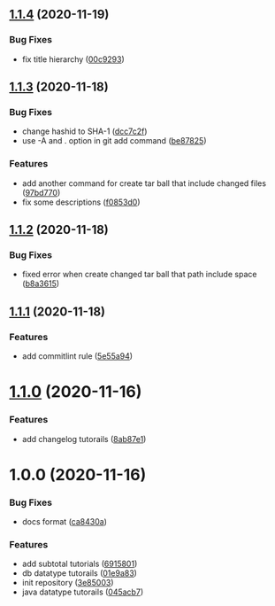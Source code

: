 ## [1.1.4](https://github.com/simahao/lily/compare/v1.1.3...v1.1.4) (2020-11-19)


### Bug Fixes

* fix title hierarchy ([00c9293](https://github.com/simahao/lily/commit/00c9293be76221eb55fcf95130c887350bcc11be))



## [1.1.3](https://github.com/simahao/lily/compare/v1.1.2...v1.1.3) (2020-11-18)


### Bug Fixes

* change hashid to SHA-1 ([dcc7c2f](https://github.com/simahao/lily/commit/dcc7c2f59b3934552e0f832434d585a3f6813615))
* use -A and . option in git add command ([be87825](https://github.com/simahao/lily/commit/be87825a76900fc918a232e38cf5e599995b45c4))


### Features

* add another command for create tar ball that include changed files ([97bd770](https://github.com/simahao/lily/commit/97bd770f023f839c954fc4cb4da616f21da4ad53))
* fix some descriptions ([f0853d0](https://github.com/simahao/lily/commit/f0853d0cce971527c11083ad2ebf41d6f96c3c6f))



## [1.1.2](https://github.com/simahao/lily/compare/v1.1.1...v1.1.2) (2020-11-18)


### Bug Fixes

* fixed error when create changed tar ball that path include space ([b8a3615](https://github.com/simahao/lily/commit/b8a36159b99796f5405ff379087d6a8097ce4e98))



## [1.1.1](https://github.com/simahao/lily/compare/v1.1.0...v1.1.1) (2020-11-18)


### Features

* add commitlint rule ([5e55a94](https://github.com/simahao/lily/commit/5e55a9463e2c45ee745930b0f99752f3a47c5c79))



# [1.1.0](https://github.com/simahao/lily/compare/v1.0.0...v1.1.0) (2020-11-16)


### Features

* add changelog tutorails ([8ab87e1](https://github.com/simahao/lily/commit/8ab87e1eee9027888f238e06a83bb8faae7cf3e6))



# 1.0.0 (2020-11-16)


### Bug Fixes

* docs format ([ca8430a](https://github.com/simahao/lily/commit/ca8430a7e4702a0e3c4a7aa854b9af75ecc49c13))


### Features

* add subtotal tutorials ([6915801](https://github.com/simahao/lily/commit/691580174c78b96a436995be0e0c0678ef8cf63e))
* db datatype tutorails ([01e9a83](https://github.com/simahao/lily/commit/01e9a8361f5ee298517cea56cde46941d5c776d6))
* init repository ([3e85003](https://github.com/simahao/lily/commit/3e85003e660f773e79042b7043a114c02fb172d7))
* java datatype tutorails ([045acb7](https://github.com/simahao/lily/commit/045acb70b0aa5ed989c76089c3066a72c16189b8))



